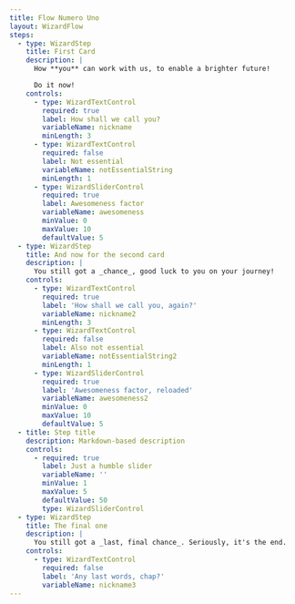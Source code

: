 ```yaml
---
title: Flow Numero Uno
layout: WizardFlow
steps:
  - type: WizardStep
    title: First Card
    description: |
      How **you** can work with us, to enable a brighter future!

      Do it now!
    controls:
      - type: WizardTextControl
        required: true
        label: How shall we call you?
        variableName: nickname
        minLength: 3
      - type: WizardTextControl
        required: false
        label: Not essential
        variableName: notEssentialString
        minLength: 1
      - type: WizardSliderControl
        required: true
        label: Awesomeness factor
        variableName: awesomeness
        minValue: 0
        maxValue: 10
        defaultValue: 5
  - type: WizardStep
    title: And now for the second card
    description: |
      You still got a _chance_, good luck to you on your journey!
    controls:
      - type: WizardTextControl
        required: true
        label: 'How shall we call you, again?'
        variableName: nickname2
        minLength: 3
      - type: WizardTextControl
        required: false
        label: Also not essential
        variableName: notEssentialString2
        minLength: 1
      - type: WizardSliderControl
        required: true
        label: 'Awesomeness factor, reloaded'
        variableName: awesomeness2
        minValue: 0
        maxValue: 10
        defaultValue: 5
  - title: Step title
    description: Markdown-based description
    controls:
      - required: true
        label: Just a humble slider
        variableName: ''
        minValue: 1
        maxValue: 5
        defaultValue: 50
        type: WizardSliderControl
  - type: WizardStep
    title: The final one
    description: |
      You still got a _last, final chance_. Seriously, it's the end.
    controls:
      - type: WizardTextControl
        required: false
        label: 'Any last words, chap?'
        variableName: nickname3
---
```


